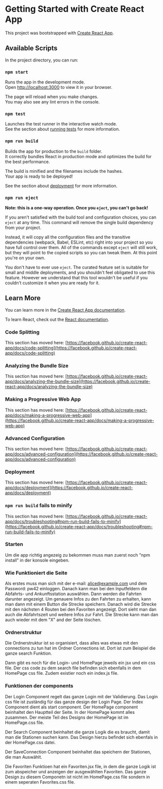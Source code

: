 # Getting Started with Create React App

This project was bootstrapped with [Create React App](https://github.com/facebook/create-react-app).

## Available Scripts

In the project directory, you can run:

### `npm start`

Runs the app in the development mode.\
Open [http://localhost:3000](http://localhost:3000) to view it in your browser.

The page will reload when you make changes.\
You may also see any lint errors in the console.

### `npm test`

Launches the test runner in the interactive watch mode.\
See the section about [running tests](https://facebook.github.io/create-react-app/docs/running-tests) for more information.

### `npm run build`

Builds the app for production to the `build` folder.\
It correctly bundles React in production mode and optimizes the build for the best performance.

The build is minified and the filenames include the hashes.\
Your app is ready to be deployed!

See the section about [deployment](https://facebook.github.io/create-react-app/docs/deployment) for more information.

### `npm run eject`

**Note: this is a one-way operation. Once you `eject`, you can't go back!**

If you aren't satisfied with the build tool and configuration choices, you can `eject` at any time. This command will remove the single build dependency from your project.

Instead, it will copy all the configuration files and the transitive dependencies (webpack, Babel, ESLint, etc) right into your project so you have full control over them. All of the commands except `eject` will still work, but they will point to the copied scripts so you can tweak them. At this point you're on your own.

You don't have to ever use `eject`. The curated feature set is suitable for small and middle deployments, and you shouldn't feel obligated to use this feature. However we understand that this tool wouldn't be useful if you couldn't customize it when you are ready for it.

## Learn More

You can learn more in the [Create React App documentation](https://facebook.github.io/create-react-app/docs/getting-started).

To learn React, check out the [React documentation](https://reactjs.org/).

### Code Splitting

This section has moved here: [https://facebook.github.io/create-react-app/docs/code-splitting](https://facebook.github.io/create-react-app/docs/code-splitting)

### Analyzing the Bundle Size

This section has moved here: [https://facebook.github.io/create-react-app/docs/analyzing-the-bundle-size](https://facebook.github.io/create-react-app/docs/analyzing-the-bundle-size)

### Making a Progressive Web App

This section has moved here: [https://facebook.github.io/create-react-app/docs/making-a-progressive-web-app](https://facebook.github.io/create-react-app/docs/making-a-progressive-web-app)

### Advanced Configuration

This section has moved here: [https://facebook.github.io/create-react-app/docs/advanced-configuration](https://facebook.github.io/create-react-app/docs/advanced-configuration)

### Deployment

This section has moved here: [https://facebook.github.io/create-react-app/docs/deployment](https://facebook.github.io/create-react-app/docs/deployment)

### `npm run build` fails to minify

This section has moved here: [https://facebook.github.io/create-react-app/docs/troubleshooting#npm-run-build-fails-to-minify](https://facebook.github.io/create-react-app/docs/troubleshooting#npm-run-build-fails-to-minify)

### Starten

Um die app richtig angezeig zu bekommen muss man zuerst noch "npm install" in der konsole eingeben.

### Wie Funktioniert die Seite

Als erstes muss man sich mit der e-mail: alice@example.com und dem Password: pw42 einloggen. Danach kann man bei den Inputfeldern die Abfahrts- und Ankunftsstation auswählen. Dann werden die Fahrten darunter angezeigt. Um genauere Infos zu den Fahrten zu erhalten, kann man dann mit einem Button die Strecke speichern. Danach wird die Strecke mit den nächsten 4 Routen bei den Favoriten angezeigt. Dort sieht man dan auch die Abfahrtszeit und weitere Infos zur Fahrt. 
Die Strecke kann man dan auch wieder mit dem "X" and der Seite löschen.

### Ordnerstruktur

Die Ordnerstruktur ist so organisiert, dass alles was etwas mit den connections zu tun hat im Ordner Connections ist.
Dort ist zum Beispiel die ganze search Funktion.

Dann gibt es noch für die Login- und HomePage jeweils ein jsx und ein css file. 
Der css code zu dem search file befinden sich ebenfalls in dem HomePage css file.
Zudem existier noch ein index.js file.

### Funktionen der components

Der Login Component regelt das ganze Login mit der Validierung. Das Login css file ist zuständig für das ganze design der Login Page. Der Index Component dient als start component. Der HomePage component beinhaltet den Hauptteil der Seite. In der HomePage kommt alles zusammen. Der meiste Teil des Designs der HomePage ist im HomePage.css file.

Der Search Component beinhaltet die ganze Logik die es braucht, damit man die Stationen suchen kann.
Das Design hierzu befindet sich ebenfals in der HomePage.css datei. 

Der SaveConnection Component beinhaltet das speichern der Stationen, die man Auswählt.

Die Favoriten Funktioen hat ein Favoriten.jsx file, in dem die ganze Logik ist zum abspeicher und anzeigen der 
ausgewählten Favoriten. Das ganze Design zu diesem Componetn ist nicht im HomePage.css file sondern in einem seperaten Favorites.css file. 